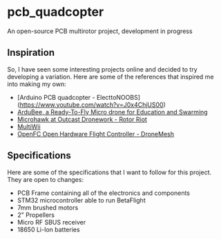 # pcb_quadcopter
An open-source PCB multirotor project, development in progress

## Inspiration

So, I have seen some interesting projects online and decided to try developing a variation. Here are some of the references that inspired me into making my own:

* [Arduino PCB quadcopter - ElecttoNOOBS] (https://www.youtube.com/watch?v=J0x4ChjUS00)
* [ArduBee, a Ready-To-Fly Micro drone for Education and Swarming](https://discuss.ardupilot.org/t/ardubee-a-ready-to-fly-micro-drone-for-education-and-swarming/54362)
* [Microhawk at Outcast Dronework - Rotor Riot](https://www.youtube.com/watch?v=aRctXEhmRdY)
* [MultiWii](http://www.multiwii.com/)
* [OpenFC Open Hardware Flight Controller - DroneMesh](https://www.youtube.com/playlist?list=PLoPtpxJIxgnYnPrOeGHs3rdhhPgNGIYN5)

## Specifications

Here are some of the specifications that I want to follow for this project. They are open to changes:

* PCB Frame containing all of the electronics and components
* STM32 microcontroller able to run BetaFlight
* 7mm brushed motors
* 2" Propellers
* Micro RF SBUS receiver
* 18650 Li-Ion batteries

